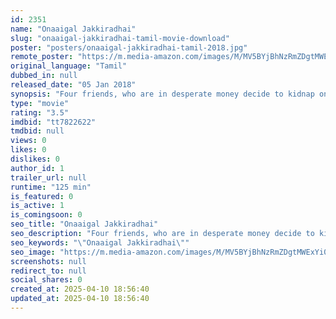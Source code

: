 ```yaml
---
id: 2351
name: "Onaaigal Jakkiradhai"
slug: "onaaigal-jakkiradhai-tamil-movie-download"
poster: "posters/onaaigal-jakkiradhai-tamil-2018.jpg"
remote_poster: "https://m.media-amazon.com/images/M/MV5BYjBhNzRmZDgtMWExYi00NDc3LWJlOWMtZjRhNGQ1OTI4MTY3XkEyXkFqcGdeQXVyMzYxOTQ3MDg@._V1_SX300.jpg"
original_language: "Tamil"
dubbed_in: null
released_date: "05 Jan 2018"
synopsis: "Four friends, who are in desperate money decide to kidnap one of their niece to seek a ransom but thinks take a different turn as story unfolds."
type: "movie"
rating: "3.5"
imdbid: "tt7822622"
tmdbid: null
views: 0
likes: 0
dislikes: 0
author_id: 1
trailer_url: null
runtime: "125 min"
is_featured: 0
is_active: 1
is_comingsoon: 0
seo_title: "Onaaigal Jakkiradhai"
seo_description: "Four friends, who are in desperate money decide to kidnap one of their niece to seek a ransom but thinks take a different turn as story unfolds."
seo_keywords: "\"Onaaigal Jakkiradhai\""
seo_image: "https://m.media-amazon.com/images/M/MV5BYjBhNzRmZDgtMWExYi00NDc3LWJlOWMtZjRhNGQ1OTI4MTY3XkEyXkFqcGdeQXVyMzYxOTQ3MDg@._V1_SX300.jpg"
screenshots: null
redirect_to: null
social_shares: 0
created_at: 2025-04-10 18:56:40
updated_at: 2025-04-10 18:56:40
---
```


